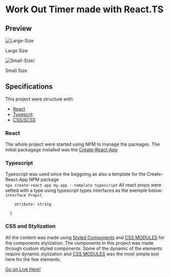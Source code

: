 <h1>Work Out Timer made with React.TS</h1>
<h2>Preview</h2>
 <image src="https://user-images.githubusercontent.com/38855938/187002679-b2194bf7-aebb-482f-84d9-334974773d71.png" alt="Large-Size"/>
 <p>Large Size</p>
 <image src="https://user-images.githubusercontent.com/38855938/187002522-0d583d88-c1e5-4624-9ed8-e37f146aac28.png" alt="Small-Size/">
  <p>Small Size</p>
<h2>
<h2>Specifications</h2>
 <p>This project were structure with:</p>
  <ul>
    <li><a href="#react">React</a></li>
    <li><a href="#ts">Typescrit</a></li>
    <li><a href="#css">CSS/SCSS</a></li>
  </ul>
  
  <h3 id="react">React</h3>
  The whole project were started using NPM to manage the packages.
  The initial packagage installed was the <a href="https://www.npmjs.com/package/create-react-app">Create-React-App</a>
  
  <h3 id="ts">Typescript</h3>
  Typescript was used since the beggning as also a template for the Create-React-App NPM package<br>
  <code>npx create-react-app my-app --template typescript</code>
  All react props were setted with a type using typescript types interfaces as the exemple below:<br>
  <code>interface Props{<br>
    atribute: string<br>
  }</code>
  
  <h3 id="css">CSS and Stylization</h3>
  All the content was made using <a href="">Styled Components</a> and <a href="https://create-react-app.dev/docs/adding-a-css-modules-stylesheet/">CSS MODULES</a> for the components stylization.
  The components in this project was made through custom styled components.
  Some of the dynamic of the elements require dynamic stylization and <a href="https://create-react-app.dev/docs/adding-a-css-modules-stylesheet/">CSS MODULES</a> was the most simple tool here for the few elements.
  
  <a href="https://hecris10.github.io/Work_Out_Timer_React/">Go on Live Here!</a>
 


  
 
